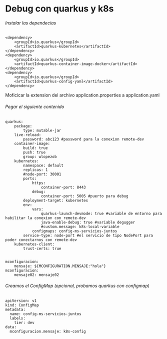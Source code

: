 # Debug con quarkus y k8s

######  Instalar las dependecias

```
<dependency>
    <groupId>io.quarkus</groupId>
    <artifactId>quarkus-kubernetes</artifactId>
</dependency>
<dependency>
    <groupId>io.quarkus</groupId>
    <artifactId>quarkus-container-image-docker</artifactId>
</dependency>
<dependency>
    <groupId>io.quarkus</groupId>
    <artifactId>quarkus-config-yaml</artifactId>
</dependency>
```
Moficicar la extension del archivo application.properties a application.yaml

######  Pegar el siguiente contenido
```
quarkus:
    package:
        type: mutable-jar
    live-reload:
        password: abc123 #password para la conexion remote-dev
    container-image:
        build: true 
        push: true
        group: wlopezob
    kubernetes:
        namespace: default
        replicas: 1
        #node-port: 30001
        ports:
            https:
                container-port: 8443
            debug:
                container-port: 5005 #puerto para debug
        deployment-target: kubernetes
        env:
            vars:
                quarkus-launch-devmode: true #variable de entorno para habilitar la conexion con remote-dev 
                java-enable-debug: true #variable degugger 
                #custom.message: k8s-local-variable
            configmaps: config-ms-servicios-juntos
        service-type: node-port #el servicio de tipo NodePort para poder conectarnos con remote-dev 
    kubernetes-client:
        trust-certs: true
      

mconfiguracion:
    mensaje: ${MCONFIGURATION.MENSAJE:"hola"}
mconfiguracion:
    mensaje02: mensaje02
```

######  Creamos el ConfigMap (opcional, probamos quarkus con configmap)
```
apiVersion: v1
kind: ConfigMap
metadata:
  name: config-ms-servicios-juntos
  labels:
    tier: dev
data:
  mconfiguracion.mensaje: k8s-config
```